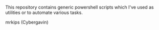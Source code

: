 This repository contains generic powershell scripts which I've used as utilities or to automate various tasks.

mrkips (Cybergavin)
